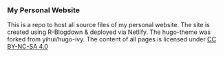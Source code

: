 ### My Personal Website

This is a repo to host all source files of my personal website. The site is created using R-Blogdown & deployed via Netlify. The hugo-theme was forked from yihui/hugo-ivy. 
The content of all pages is licensed under [CC BY-NC-SA 4.0](http://creativecommons.org/licenses/by-nc-sa/4.0/)
